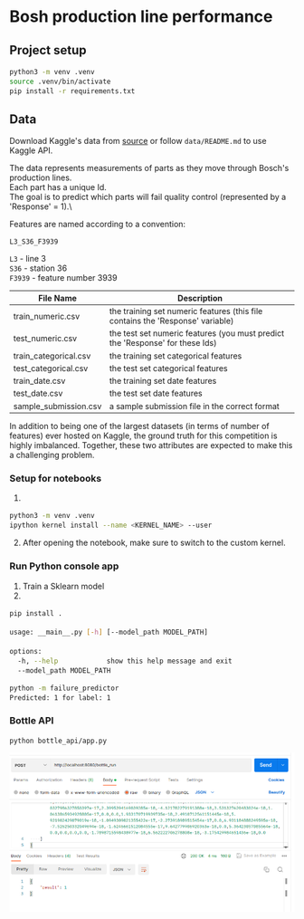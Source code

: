 # Bosh production line performance

## Project setup
```bash
python3 -m venv .venv
source .venv/bin/activate
pip install -r requirements.txt
```

## Data
Download Kaggle's data from [source](https://www.kaggle.com/competitions/bosch-production-line-performance) or follow `data/README.md` to use Kaggle API.

The data represents measurements of parts as they move through Bosch's production lines.\
Each part has a unique Id.\
The goal is to predict which parts will fail quality control (represented by a 'Response' = 1).\

Features are named according to a convention:
```
L3_S36_F3939
```
`L3` - line 3\
`S36` - station 36\
`F3939` - feature number 3939

| File Name       | Description                                                                                       |
| --------------- | ------------------------------------------------------------------------------------------------- |
| train_numeric.csv | the training set numeric features (this file contains the 'Response' variable)                    |
| test_numeric.csv  | the test set numeric features (you must predict the 'Response' for these Ids)                     |
| train_categorical.csv | the training set categorical features                                                          |
| test_categorical.csv  | the test set categorical features                                                              |
| train_date.csv   | the training set date features                                                                    |
| test_date.csv    | the test set date features                                                                       | 
| sample_submission.csv | a sample submission file in the correct format                                                 |

In addition to being one of the largest datasets (in terms of number of features) ever hosted on Kaggle, the ground truth for this competition is highly imbalanced. Together, these two attributes are expected to make this a challenging problem.


### Setup for notebooks
1.
```bash
python3 -m venv .venv
ipython kernel install --name <KERNEL_NAME> --user
```
2. After opening the notebook, make sure to switch to the custom kernel.

### Run Python console app
1. Train a Sklearn model
2. 
```bash
pip install .

usage: __main__.py [-h] [--model_path MODEL_PATH]

options:
  -h, --help            show this help message and exit
  --model_path MODEL_PATH
```

```bash
python -m failure_predictor
Predicted: 1 for label: 1
```

### Bottle API
```
python bottle_api/app.py
```

![Post request](request.png)
